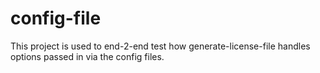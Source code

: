 # config-file

This project is used to end-2-end test how generate-license-file handles options passed in via the config files.
